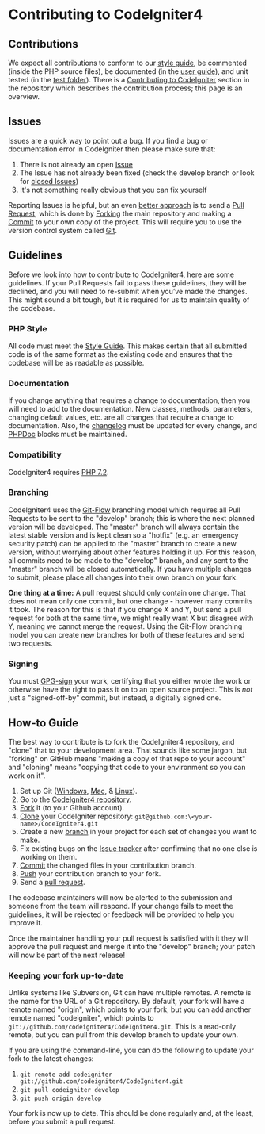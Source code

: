 # Contributing to CodeIgniter4


## Contributions

We expect all contributions to conform to our [style guide](https://github.com/codeigniter4/CodeIgniter4/blob/develop/contributing/styleguide.rst), be commented (inside the PHP source files), 
be documented (in the [user guide](https://codeigniter4.github.io/userguide/)), and unit tested (in the [test folder](https://github.com/codeigniter4/CodeIgniter4/tree/develop/tests)). 
There is a [Contributing to CodeIgniter](./contributing/README.rst) section in the repository which describes the contribution process; this page is an overview.

## Issues

Issues are a quick way to point out a bug. If you find a bug or documentation error in CodeIgniter then please make sure that:

1. There is not already an open [Issue](https://github.com/codeigniter4/CodeIgniter4/issues)
2. The Issue has not already been fixed (check the develop branch or look for [closed Issues](https://github.com/codeigniter4/CodeIgniter4/issues?q=is%3Aissue+is%3Aclosed))
3. It's not something really obvious that you can fix yourself

Reporting Issues is helpful, but an even [better approach](./contributing/workflow.rst) is to send a [Pull Request](https://help.github.com/en/articles/creating-a-pull-request), which is done by [Forking](https://help.github.com/en/articles/fork-a-repo) the main repository and making a [Commit](https://help.github.com/en/desktop/contributing-to-projects/committing-and-reviewing-changes-to-your-project) to your own copy of the project. This will require you to use the version control system called [Git](https://git-scm.com/).

## Guidelines

Before we look into how to contribute to CodeIgniter4, here are some guidelines. If your Pull Requests fail
to pass these guidelines, they will be declined, and you will need to re-submit
when you’ve made the changes. This might sound a bit tough, but it is required
for us to maintain quality of the codebase.

### PHP Style

All code must meet the [Style Guide](./contributing/styleguide.rst).
This makes certain that all submitted code is of the same format as the existing code and ensures that the codebase will be as readable as possible.

### Documentation

If you change anything that requires a change to documentation, then you will need to add to the documentation. New classes, methods, parameters, changing default values, etc. are all changes that require a change to documentation. Also, the [changelog](https://codeigniter4.github.io/CodeIgniter4/changelogs/index.html) must be updated for every change, and [PHPDoc](https://github.com/codeigniter4/CodeIgniter4/blob/develop/phpdoc.dist.xml) blocks must be maintained.

### Compatibility

CodeIgniter4 requires [PHP 7.2](https://php.net/releases/7_2_0.php).

### Branching

CodeIgniter4 uses the [Git-Flow](http://nvie.com/posts/a-successful-git-branching-model/) branching model which requires all Pull Requests to be sent to the "develop" branch; this is where the next planned version will be developed. The "master" branch will always contain the latest stable version and is kept clean so a "hotfix" (e.g. an emergency security patch) can be applied to the "master" branch to create a new version, without worrying about other features holding it up. For this reason, all commits need to be made to the "develop" branch, and any sent to the "master" branch will be closed automatically. If you have multiple changes to submit, please place all changes into their own branch on your fork.

**One thing at a time:** A pull request should only contain one change. That does not mean only one commit, but one change - however many commits it took. The reason for this is that if you change X and Y, but send a pull request for both at the same time, we might really want X but disagree with Y, meaning we cannot merge the request. Using the Git-Flow branching model you can create new branches for both of these features and send two requests.

### Signing

You must [GPG-sign](./contributing/signing.rst) your work, certifying that you either wrote the work or otherwise have the right to pass it on to an open source project. This is *not* just a "signed-off-by" commit, but instead, a digitally signed one.

## How-to Guide

The best way to contribute is to fork the CodeIgniter4 repository, and "clone" that to your development area. That sounds like some jargon, but "forking" on GitHub means "making a copy of that repo to your account" and "cloning" means "copying that code to your environment so you can work on it".

1. Set up Git ([Windows](https://git-scm.com/download/win), [Mac](https://git-scm.com/download/mac), & [Linux](https://git-scm.com/download/linux)).
2. Go to the [CodeIgniter4 repository](https://github.com/codeigniter4/CodeIgniter4).
3. [Fork](https://help.github.com/en/articles/fork-a-repo) it (to your Github account).
4. [Clone](https://help.github.com/en/articles/cloning-a-repository) your CodeIgniter repository: `git@github.com:\<your-name>/CodeIgniter4.git`
5. Create a new [branch](https://help.github.com/en/articles/about-branches) in your project for each set of changes you want to make.
6. Fix existing bugs on the [Issue tracker](https://github.com/codeigniter4/CodeIgniter4/issues) after confirming that no one else is working on them.
7. [Commit](https://help.github.com/en/desktop/contributing-to-projects/committing-and-reviewing-changes-to-your-project) the changed files in your contribution branch.
8. [Push](https://help.github.com/en/articles/pushing-to-a-remote) your contribution branch to your fork.
9. Send a [pull request](http://help.github.com/send-pull-requests/).

The codebase maintainers will now be alerted to the submission and someone from the team will respond. If your change fails to meet the guidelines, it will be rejected or feedback will be provided to help you improve it.

Once the maintainer handling your pull request is satisfied with it they will approve the pull request and merge it into the "develop" branch; your patch will now be part of the next release!

### Keeping your fork up-to-date

Unlike systems like Subversion, Git can have multiple remotes. A remote is the name for the URL of a Git repository. By default, your fork will have a remote named "origin", which points to your fork, but you can add another remote named "codeigniter", which points to `git://github.com/codeigniter4/CodeIgniter4.git`. This is a read-only remote, but you can pull from this develop branch to update your own.

If you are using the command-line, you can do the following to update your fork to the latest changes:

1. `git remote add codeigniter git://github.com/codeigniter4/CodeIgniter4.git`
2. `git pull codeigniter develop`
3. `git push origin develop`

Your fork is now up to date. This should be done regularly and, at the least, before you submit a pull request.
